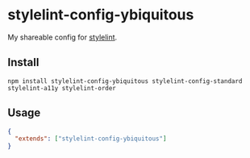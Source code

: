 # stylelint-config-ybiquitous

My shareable config for [stylelint](https://stylelint.io).

## Install

```shell
npm install stylelint-config-ybiquitous stylelint-config-standard stylelint-a11y stylelint-order
```

## Usage

```json
{
  "extends": ["stylelint-config-ybiquitous"]
}
```

